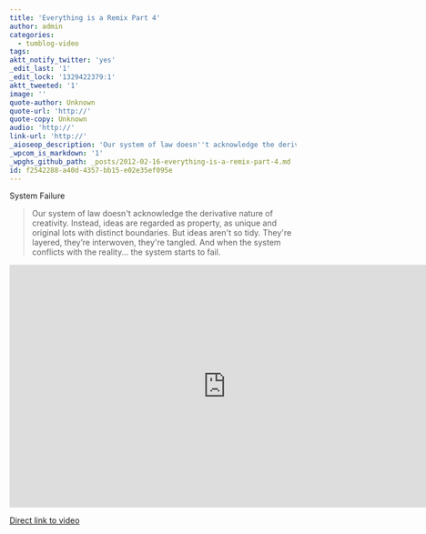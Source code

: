 ```yaml
---
title: 'Everything is a Remix Part 4'
author: admin
categories:
  - tumblog-video
tags: 
aktt_notify_twitter: 'yes'
_edit_last: '1'
_edit_lock: '1329422379:1'
aktt_tweeted: '1'
image: ''
quote-author: Unknown
quote-url: 'http://'
quote-copy: Unknown
audio: 'http://'
link-url: 'http://'
_aioseop_description: 'Our system of law doesn''t acknowledge the derivative nature of creativity. Instead, ideas are regarded as property, as unique and original lots with distinct boundaries.'
_wpcom_is_markdown: '1'
_wpghs_github_path: _posts/2012-02-16-everything-is-a-remix-part-4.md
id: f2542288-a40d-4357-bb15-e02e35ef095e
---
```

<p>System Failure</p>
<blockquote><p>
  Our system of law doesn't acknowledge the derivative nature of creativity. Instead, ideas are regarded as property, as unique and original lots with distinct boundaries. But ideas aren't so tidy. They're layered, they’re interwoven, they're tangled. And when the system conflicts with the reality... the system starts to fail.
</p></blockquote>
<p><iframe src="http://player.vimeo.com/video/36881035?byline=0&amp;portrait=0" width="759" height="427" frameborder="0" webkitAllowFullScreen mozallowfullscreen allowFullScreen></iframe></p>
<p><a href="http://vimeo.com/36881035">Direct link to video</a></p>
